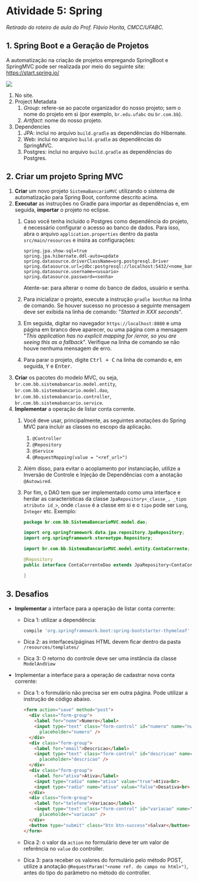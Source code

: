 # Atividade 5: Spring
*Retirado do roteiro de aula do Prof. Flávio Horita, CMCC/UFABC.*

## 1. Spring Boot e a Geração de Projetos

A automatização na criação de projetos empregando SpringBoot e SpringMVC
pode ser realizada por meio do seguinte site: https://start.spring.io/

<img align="center" src="https://user-images.githubusercontent.com/14254807/60460418-17916c80-9c1a-11e9-83c3-00f6cc96c370.png" />

1. No site.
2. Project Metadata
   1. *Group*: refere-se ao pacote organizador do nosso projeto; sem o nome
      do projeto em si (por exemplo, `br.edu.ufabc` ou `br.com.bb`).
   2. *Artifact*: nome do nosso projeto.
3. Dependencies
   1. JPA: inclui no arquivo `build.gradle` as dependências do Hibernate.
   2. Web: inclui no arquivo `build.gradle` as dependências do SpringMVC.
   3. Postgres: inclui no arquivo `build.gradle` as dependências do Postgres.

## 2. Criar um projeto Spring MVC

1. **Criar** um novo projeto `SistemaBancarioMVC` utilizando o sistema de
   automatização para Spring Boot, conforme descrito acima.
2. **Executar** as instruções no Gradle para importar as dependências e, 
   em seguida, **importar** o projeto no eclipse.
   1. Caso você tenha incluído o Postgres como dependência do projeto, é
      necessário configurar o acesso ao banco de dados. Para isso, abra o
      arquivo `application.properties` dentro da pasta `src/main/resources`
      e insira as configurações:

      ```properties
      spring.jpa.show-sql=true
      spring.jpa.hibernate.ddl-auto=update
      spring.datasource.driverClassName=org.postgresql.Driver
      spring.datasource.url=jdbc:postgresql://localhost:5432/<nome_banco>
      spring.datasource.username=<usuario>
      spring.datasource.password=<senha>
      ```

      Atente-se: para alterar o nome do banco de dados, usuário e senha.

   2. Para inicializar o projeto, execute a instrução `gradle bootRun` na
      linha de comando. Se houver sucesso no processo a seguinte mensagem
      deve ser exibida na linha de comando: "*Started <nome do projeto> in
      XXX seconds*".
   3. Em seguida, digitar no navegador `https://localhost:8080` e uma
      página em branco deve aparecer, ou uma página com a mensagem
      "*This application has no explicit mapping for /error, so you 
      are seeing this as a fallback*". Verifique na linha de comando
      se não houve nenhuma mensagem de erro.
   4. Para parar o projeto, digite <kbd>Ctrl + C</kbd> na linha de comando e,
      em seguida, <kbd>Y</kbd> e <kbd>Enter</kbd>.
3. **Criar** os pacotes do modelo MVC, ou seja, 
   `br.com.bb.sistemabancario.model.entity`,
   `br.com.bb.sistemabancario.model.dao`,
   `br.com.bb.sistemabancario.controller`,
   `br.com.bb.sistemabancario.service`.
4. **Implementar** a operação de listar conta corrente.
   1. Você deve usar, principalmente, as seguintes anotações do Spring 
      MVC para incluir as classes no escopo da aplicação.
      1. `@Controller`
      2. `@Repository`
      3. `@Service`
      4. `@RequestMapping(value = "<ref_url>")`
   2. Além disso, para evitar o acoplamento por instanciação, utilize a 
      Inversão de Controle e Injeção de Dependências com a anotação 
      `@Autowired`.
   3. Por fim, o DAO tem que ser implementado como uma interface e herdar 
      as características da classe 
      `JpaRepository<_classe_, _tipo atributo id_>`, onde `classe` é
      a classe em si e o `tipo` pode ser `Long`, `Integer` etc. Exemplo:

      ```java
      package br.com.bb.SistemaBancarioMVC.model.dao;

      import org.springframework.data.jpa.repository.JpaRepository;
      import org.springframework.stereotype.Repository;

      import br.com.bb.SistemaBancarioMVC.model.entity.ContaCorrente;

      @Repository
      public interface ContaCorrenteDao extends JpaRepository<ContaCorrente, Long> {

      }

## 3. Desafios

- **Implementar** a interface para a operação de listar conta corrente: 
  - Dica 1: utilizar a dependência: 
    
    ```gradle
    compile 'org.springframework.boot:spring-bootstarter-thymeleaf'
    ```
  - Dica 2: as interfaces/páginas HTML devem ficar dentro da pasta 
    `/resources/templates/`
  - Dica 3: O retorno do controle deve ser uma instância da classe
    `ModelAndView`
- Implementar a interface para a operação de cadastrar nova conta corrente:
  - Dica 1: o formulário não precisa ser em outra página. Pode utilizar a 
    instrução de código abaixo.

    ```html
    <form action="save" method="post">
      <div class="form-group">
        <label for="nome">Numero</label>
        <input type="text" class="form-control" id="numero" name="numero" 
          placeholder="numero" />
      </div>
      <div class="form-group">
        <label for="email">Descricao</label>
        <input type="text" class="form-control" id="descricao" name="descricao"
          placeholder="descricao" />
      </div>
      <div class="form-group">
        <label for="ativa">Ativa</label>
        <input type="radio" name="ativa" value="true">Ativa<br>
        <input type="radio" name="ativa" value="false">Desativa<br>
      </div>
      <div class="form-group">
        <label for="telefone">Variacao</label>
        <input type="text" class="form-control" id="variacao" name="variacao"
          placeholder="variacao" />
      </div>
      <button type="submit" class="btn btn-success">Salvar</button>
    </form>
    ```
  - Dica 2: o valor da `action` no formulário deve ter um valor de 
    referência no `value` do controller.
  - Dica 3: para receber os valores do formulário pelo método POST, 
    utilize a anotação `@RequestParam("<nome ref. do campo no html>")`, 
    antes do tipo do parâmetro no método do controller.
